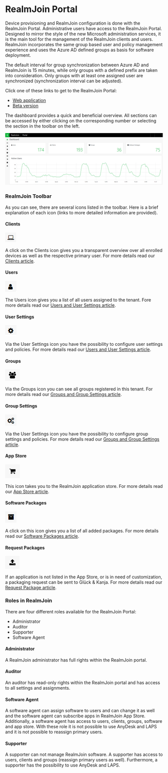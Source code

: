 # RealmJoin Portal

Device provisioning and RealmJoin configuration is done with the RealmJoin Portal. Administrative users have access to the RealmJoin Portal. Designed to mirror the style of the new Microsoft administration services, it is the main tool for the management of the RealmJoin clients and users. RealmJoin incorporates the same group based user and policy management experience and uses the Azure AD defined groups as basis for software deployment. 

The default interval for group synchronization between Azure AD and RealmJoin is 15 minutes, while only groups with a defined prefix are taken into consideration. Only groups with at least one assigned user are synchronized \(synchronization interval can be adjusted\).

Click one of these links to get to the RealmJoin Portal:

* [Web application](https://realmjoin-web.azurewebsites.net/)
* [Beta version](https://realmjoin-web-staging.azurewebsites.net/) 

The dashboard provides a quick and beneficial overview. All sections can be accessed by either clicking on the corresponding number or selecting the section in the toolbar on the left.

![](../.gitbook/assets/rj-portal-dashboard.png)

### RealmJoin Toolbar

As you can see, there are several icons listed in the toolbar. Here is a brief explanation of each icon \(links to more detailed information are provided\).

#### Clients

![](../.gitbook/assets/rj-ac-clientsicon.png)

A click on the Clients icon gives you a transparent overview over all enrolled devices as well as the respective primary user. For more details read our [Clients article](clients.md).

#### Users

![](../.gitbook/assets/rj-ac-usersicon.png)

The Users icon gives you a list of all users assigned to the tenant. Fore more details read our [Users and User Settings article](users-and-user-settings.md).

#### User Settings

![](../.gitbook/assets/rj-ac-usersettingsicon.png)

Via the User Settings icon you have the possibility to configure user settings and policies. For more details read our [Users and User Settings article](users-and-user-settings.md).

#### Groups

![](../.gitbook/assets/rj-ac-groupsicon.png)

Via the Groups icon you can see all groups registered in this tenant. For more details read our [Groups and Group Settings article](groups-and-group-settings.md).

#### Group Settings

![](../.gitbook/assets/rj-ac-groupsettingsicon.png)

Via the User Settings icon you have the possibility to configure group settings and policies. For more details read our [Groups and Group Settings article](groups-and-group-settings.md).

#### App Store

![](../.gitbook/assets/rj-ac-storeicon.png)

This icon takes you to the RealmJoin application store. For more details read our [App Store article](app-store.md).

#### Software Packages

![](../.gitbook/assets/rj-ac-packagesicon.png)

A click on this icon gives you a list of all added packages. For more details read our [Software Packages article](software-packages.md). 

#### Request Packages

![](../.gitbook/assets/rj-ac-uploadicon.png)

If an application is not listed in the App Store, or is in need of customization, a packaging request can be sent to Glück & Kanja. For more details read our [Request Package article](request-package.md).

### Roles in RealmJoin

There are four different roles available for the RealmJoin Portal:

* Administrator
* Auditor
* Supporter
* Software Agent

#### Administrator

A RealmJoin administrator has full rights within the RealmJoin portal.

#### Auditor

An auditor has read-only rights within the RealmJoin portal and has access to all settings and assignments.

#### Software Agent

A software agent can assign software to users and can change it as well and the software agent can subscribe apps in RealmJoin App Store. Additionally, a software agent has access to users, clients, groups, software and app store. With these role it is not possible to use AnyDesk and LAPS and it is not possible to reassign primary users.

#### Supporter

A supporter can not manage RealmJoin software. A supporter has access to users, clients and groups \(reassign primary users as well\). Furthermore, a supporter has the possibility to use AnyDesk and LAPS.

### 



